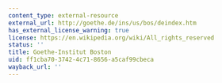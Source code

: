 ```yaml
---
content_type: external-resource
external_url: http://goethe.de/ins/us/bos/deindex.htm
has_external_license_warning: true
license: https://en.wikipedia.org/wiki/All_rights_reserved
status: ''
title: Goethe-Institut Boston
uid: ff1cba70-3742-4c71-8656-a5caf99cbeca
wayback_url: ''
---
```

